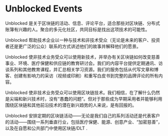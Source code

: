 # 

# Unblocked Events

Unblocked 是关于区块链的活动、信息、评论平台，适合那些对区块链、分布式账簿有兴趣的人。聚合的多元化社区，共同目标是找出这项技术的可能性。

Unblocked 帮助技术企业以一种与技术和非技术受众（无论是未来的客户、投资者还是更广泛的公众）联系的方式讲述他们的故事并解释他们的愿景。

Unblocked 使非技术业务受众可以使用新技术，并举办有关区块链如何改变慈善事业、环境、医疗保健和供应链的教育研讨会。我们的内容平台提供定期通讯、访谈系列和其他教育课程，并汇总相关学习资源。我们的服务包括从代写文章和博客、创建有影响力的采访（视频或印刷）和重写白皮书到完整的品牌评论的所有内容。

Unblocked 使非技术业务受众可以使用区块链技术。我们相信，在了解什么仍然是尖端和新兴技术时，没有“愚蠢的问题”。但对于那些成为早期采用者并能够利用围绕区块链和其他前沿技术的潜在新兴趋势的人来说，是有回报的。

Unblocked 安排定期的区块链活动——无论是我们自己的系列活动还是代表客户的活动——围绕一系列垂直行业，包括医疗保健、能源、创意产业、“加密慈善”，以及在自愿和公共部门中使用区块链/DLT .



